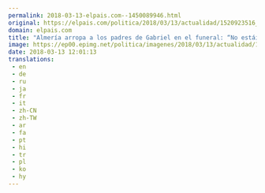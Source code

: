 ```yaml
---
permalink: 2018-03-13-elpais.com--1450089946.html
original: https://elpais.com/politica/2018/03/13/actualidad/1520923516_649456.html#?ref=rss&format=simple&link=link
domain: elpais.com
title: "Almería arropa a los padres de Gabriel en el funeral: “No estáis solos”"
image: https://ep00.epimg.net/politica/imagenes/2018/03/13/actualidad/1520923516_649456_1520923834_rrss_normal.jpg
date: 2018-03-13 12:01:13
translations: 
 - en
 - de
 - ru
 - ja
 - fr
 - it
 - zh-CN
 - zh-TW
 - ar
 - fa
 - pt
 - hi
 - tr
 - pl
 - ko
 - hy
---
```


